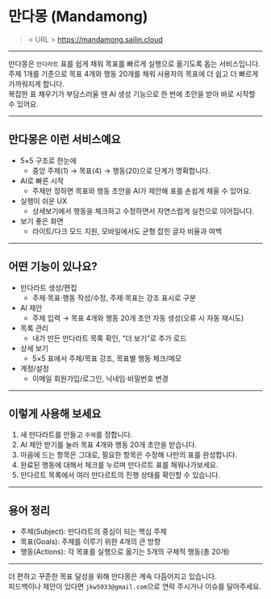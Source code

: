 # 만다몽 (Mandamong)

> < URL > https://mandamong.sailin.cloud

---

만다몽은 `만다라트` 표를 쉽게 채워 목표를 빠르게 실행으로 옮기도록 돕는 서비스입니다. <br>
주제 1개를 기준으로 목표 4개와 행동 20개를 채워 사용자의 목표에 더 쉽고 더 빠르게 가까워지게 합니다. <br>
복잡한 표 채우기가 부담스러울 땐 AI 생성 기능으로 한 번에 초안을 받아 바로 시작할 수 있어요.

---

## 만다몽은 이런 서비스예요

- 5×5 구조로 한눈에
  - 중앙 주제(1) → 목표(4) → 행동(20)으로 단계가 명확합니다.
- AI로 빠른 시작
  - 주제만 정하면 목표와 행동 초안을 AI가 제안해 표를 손쉽게 채울 수 있어요.
- 실행이 쉬운 UX
  - 상세보기에서 행동을 체크하고 수정하면서 자연스럽게 실천으로 이어집니다.
- 보기 좋은 화면
  - 라이트/다크 모드 지원, 모바일에서도 균형 잡힌 글자 비율과 여백

---

## 어떤 기능이 있나요?

- 만다라트 생성/편집
  - 주제·목표·행동 작성/수정, 주제·목표는 강조 표시로 구분
- AI 제안
  - 주제 입력 → 목표 4개와 행동 20개 초안 자동 생성(오류 시 자동 재시도)
- 목록 관리
  - 내가 만든 만다라트 목록 확인, “더 보기”로 추가 로드
- 상세 보기
  - 5×5 표에서 주제/목표 강조, 목표별 행동 체크/메모
- 계정/설정
  - 이메일 회원가입/로그인, 닉네임·비밀번호 변경

---

## 이렇게 사용해 보세요

1) 새 만다라트를 만들고 `주제`를 정합니다.  
2) AI 제안 받기를 눌러 목표 4개와 행동 20개 초안을 받습니다.  
3) 마음에 드는 항목은 그대로, 필요한 항목은 수정해 나만의 표를 완성합니다.  
4) 완료된 행동에 대해서 체크를 누르며 만다르트 표를 채워나가보세요.
5) 만다르트 목록에서 여러 만다르트의 진행 상태를 확인할 수 있습니다.

---

## 용어 정리

- 주제(Subject): 만다라트의 중심이 되는 핵심 주제
- 목표(Goals): 주제를 이루기 위한 4개의 큰 방향
- 행동(Actions): 각 목표를 실행으로 옮기는 5개의 구체적 행동(총 20개)

---

더 편하고 꾸준한 목표 달성을 위해 만다몽은 계속 다듬어지고 있습니다. <br>
피드백이나 제안이 있다면 `jkw5033@gmail.com`으로 연락 주시거나 이슈를 달아주세요.
